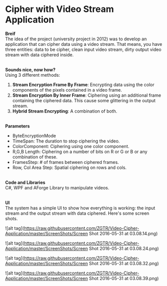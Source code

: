 # Cipher with Video Stream Application

<strong>Breif</strong>
<br/>The idea of the project (university project in 2012) was to develop an application that can cipher data using a video stream. That means, you have three entities: data to be cipher, clean input video stream, dirty output video stream with data ciphered inside.

<br/><strong>Sounds nice, now how?</strong>
<br/> Using 3 different methods:
<ol>
<li/><strong>Stream Encryption Frame By Frame</strong>: Encrypting data using the color components of the pixels contained in a video frame.
<li/><strong>Stream Encryption By Inner Frame</strong>: Ciphering using an additional frame containing the ciphered data. This cause some glittering in the output stream.
<li/><strong>Hybrid Stream Encrypting</strong>: A combination of both.
</ol>


<br/><strong>Parameters</strong>
<ul>
<li/>ByteEncryptionMode
<li/>TimeSpan: The duration to stop ciphering the video.
<li/>ColorComponent: Ciphering using one color component.
<li/>R,G,B Length: Ciphering on a number of bits on R or G or B or any combination of these. 
<li/>FramesStep: # of frames between ciphered frames.
<li/>Row, Col Area Step: Spatial ciphering on rows and cols.
</ul>

<br/><strong>Code and Libraries</strong>
<br/>C#, WPF and AForge Library to manipulate videos.

<br/><strong>UI</strong>
<br/>The system has a simple UI to show how everything is working: the input stream and the output stream with data ciphered. Here's some screen shots.

![alt tag](https://raw.githubusercontent.com/ZGTR/Video-Cipher-Application/master/ScreenShots/Screen Shot 2016-05-31 at 03.08.14.png)

![alt tag](https://raw.githubusercontent.com/ZGTR/Video-Cipher-Application/master/ScreenShots/Screen Shot 2016-05-31 at 03.08.24.png)

![alt tag](https://raw.githubusercontent.com/ZGTR/Video-Cipher-Application/master/ScreenShots/Screen Shot 2016-05-31 at 03.08.32.png)

![alt tag](https://raw.githubusercontent.com/ZGTR/Video-Cipher-Application/master/ScreenShots/Screen Shot 2016-05-31 at 03.08.39.png)
